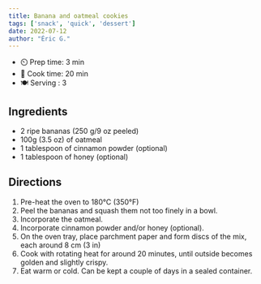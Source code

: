 ```yaml
---
title: Banana and oatmeal cookies
tags: ['snack', 'quick', 'dessert']
date: 2022-07-12
author: "Éric G."
---
```


- ⏲️ Prep time: 3 min
- 🍳 Cook time: 20 min
- 🍽️ Serving : 3

## Ingredients

- 2 ripe bananas (250 g/9 oz peeled)
- 100g (3.5 oz) of oatmeal
- 1 tablespoon of cinnamon powder (optional)
- 1 tablespoon of honey (optional)

## Directions

1. Pre-heat the oven to 180°C (350°F)
2. Peel the bananas and squash them not too finely in a bowl.
3. Incorporate the oatmeal.
4. Incorporate cinnamon powder and/or honey (optional).
5. On the oven tray, place parchment paper and form discs of the mix, each around 8 cm (3 in)
6. Cook with rotating heat for around 20 minutes, until outside becomes golden and slightly crispy.
7. Eat warm or cold. Can be kept a couple of days in a sealed container.

